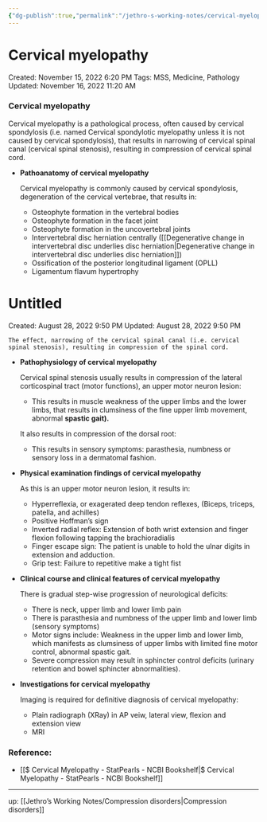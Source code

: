 ```yaml
---
{"dg-publish":true,"permalink":"/jethro-s-working-notes/cervical-myelopathy/","dgPassFrontmatter":true}
---
```



# Cervical myelopathy

Created: November 15, 2022 6:20 PM
Tags: MSS, Medicine, Pathology
Updated: November 16, 2022 11:20 AM

### Cervical myelopathy

Cervical myelopathy is a pathological process, often caused by cervical spondylosis (i.e. named Cervical spondylotic myelopathy unless it is not caused by cervical spondylosis), that results in narrowing of cervical spinal canal (cervical spinal stenosis), resulting in compression of cervical spinal cord.

- **********************************************************************Pathoanatomy of cervical myelopathy**********************************************************************
    
    Cervical myelopathy is commonly caused by cervical spondylosis, degeneration of the cervical vertebrae, that results in:
    
    - Osteophyte formation in the vertebral bodies
    - Osteophyte formation in the facet joint
    - Osteophyte formation in the uncovertebral joints
    - Intervertebral disc herniation centrally ([[Degenerative change in intervertebral disc underlies disc herniation\|Degenerative change in intervertebral disc underlies disc herniation]])
    - Ossification of the posterior longitudinal ligament (OPLL)
    - Ligamentum flavum hypertrophy
    
    
<div class="transclusion internal-embed is-loaded"><div class="markdown-embed">





# Untitled

Created: August 28, 2022 9:50 PM
Updated: August 28, 2022 9:50 PM

</div></div>

    
    The effect, narrowing of the cervical spinal canal (i.e. cervical spinal stenosis), resulting in compression of the spinal cord.
    
- ****************************************************************************Pathophysiology of cervical myelopathy****************************************************************************
    
    Cervical spinal stenosis usually results in compression of the lateral corticospinal tract (motor functions), an upper motor neuron lesion:
    
    - This results in muscle weakness of the upper limbs and the lower limbs, that results in clumsiness of the fine upper limb movement, abnormal **************spastic gait).**************
    
    It also results in compression of the dorsal root:
    
    - This results in sensory symptoms: parasthesia, numbness or sensory loss in a dermatomal fashion.
- ********************************************************************************************************Physical examination findings of cervical myelopathy********************************************************************************************************
    
    As this is an upper motor neuron lesion, it results in:
    
    - Hyperreflexia, or exagerated deep tendon reflexes, (Biceps, triceps, patella, and achilles)
    - Positive Hoffman’s sign
    - Inverted radial reflex: Extension of both wrist extension and finger flexion following tapping the brachioradialis
    - Finger escape sign: The patient is unable to hold the ulnar digits in extension and adduction.
    - Grip test: Failure to repetitive make a tight fist
- **************************************Clinical course and clinical features of cervical myelopathy**************************************
    
    There is gradual step-wise progression of neurological deficits:
    
    - There is neck, upper limb and lower limb pain
    - There is parasthesia and numbness of the upper limb and lower limb (sensory symptoms)
    - Motor signs include: Weakness in the upper limb and lower limb, which manifests as clumsiness of upper limbs with limited fine motor control, abnormal spastic gait.
    - Severe compression may result in sphincter control deficits (urinary retention and bowel sphincter abnormalities).
- ****************************************************************************Investigations for cervical myelopathy****************************************************************************
    
    Imaging is required for definitive diagnosis of cervical myelopathy:
    
    - Plain radiograph (XRay) in AP veiw, lateral view, flexion and extension view
    - MRI

### Reference:

- [[$ Cervical Myelopathy - StatPearls - NCBI Bookshelf\|$ Cervical Myelopathy - StatPearls - NCBI Bookshelf]]

---

up: [[Jethro’s Working Notes/Compression disorders\|Compression disorders]]